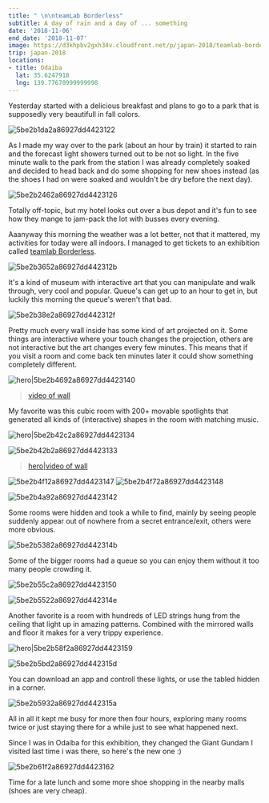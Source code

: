 ```yaml
---
title: " \n\nteamLab Borderless"
subtitle: A day of rain and a day of ... something
date: '2018-11-06'
end_date: '2018-11-07'
image: https://d3khpbv2gxh34v.cloudfront.net/p/japan-2018/teamlab-borderless/5be2b5df2a86927dd4423160.jpg
trip: japan-2018
locations:
- title: Odaiba
  lat: 35.6247918
  lng: 139.77670999999998
---
```


Yesterday started with a delicious breakfast and plans to go to a park that is supposedly very beautifull in fall colors.

![5be2b1da2a86927dd4423122](https://d3khpbv2gxh34v.cloudfront.net/p/japan-2018/teamlab-borderless/5be2b1e32a86927dd4423124.jpg "1.777")

As I made my way over to the park (about an hour by train) it started to rain and the forecast light showers turned out to be not so light. In the five minute walk to the park from the station I was already completely soaked and decided to head back and do some shopping for new shoes instead (as the shoes I had on were soaked and wouldn't be dry before the next day).

![5be2b2462a86927dd4423126](https://d3khpbv2gxh34v.cloudfront.net/p/japan-2018/teamlab-borderless/5be2b24f2a86927dd4423128.jpg "1.5")

Totally off-topic, but my hotel looks out over a bus depot and it's fun to see how they mange to jam-pack the lot with busses every evening.

Aaanyway this morning the weather was a lot better, not that it mattered, my activities for today were all indoors. I managed to get tickets to an exhibition called [teamlab Borderless](https://borderless.teamlab.art/).

![5be2b3652a86927dd442312b](https://d3khpbv2gxh34v.cloudfront.net/p/japan-2018/teamlab-borderless/5be2b36b2a86927dd442312c.jpg "1.5")

It's a kind of museum with interactive art that you can manipulate and walk through, very cool and popular. Queue's can get up to an hour to get in, but luckily this morning the queue's weren't that bad.

![5be2b38e2a86927dd442312f](https://d3khpbv2gxh34v.cloudfront.net/p/japan-2018/teamlab-borderless/5be2b3a32a86927dd4423131.jpg "1.646")

Pretty much every wall inside has some kind of art projected on it. Some things are interactive where your touch changes the projection, others are not interactive but the art changes every few minutes. This means that if you visit a room and come back ten minutes later it could show something completely different.

![hero|5be2b4692a86927dd4423140](https://d3khpbv2gxh34v.cloudfront.net/p/japan-2018/teamlab-borderless/5be2b4692a86927dd4423140.jpg "1.5")

>[video of wall](https://d3khpbv2gxh34v.cloudfront.net/v/japan-2018/teamlab-borderless/wall.mp4)

My favorite was this cubic room with 200+ movable spotlights that generated all kinds of (interactive) shapes in the room with matching music.

![hero|5be2b42c2a86927dd4423134](https://d3khpbv2gxh34v.cloudfront.net/p/japan-2018/teamlab-borderless/5be2b42c2a86927dd4423134.jpg "1.643")

![5be2b42b2a86927dd4423133](https://d3khpbv2gxh34v.cloudfront.net/p/japan-2018/teamlab-borderless/5be2b4402a86927dd4423138.jpg "1.5")

>[hero|video of wall](https://d3khpbv2gxh34v.cloudfront.net/v/japan-2018/teamlab-borderless/lights.mp4 "1.78")

![5be2b4f12a86927dd4423147](https://d3khpbv2gxh34v.cloudfront.net/p/japan-2018/teamlab-borderless/5be2b5062a86927dd4423149.jpg "1.5")
![5be2b4f72a86927dd4423148](https://d3khpbv2gxh34v.cloudfront.net/p/japan-2018/teamlab-borderless/5be2b5092a86927dd442314a.jpg "0.667")

![5be2b4a92a86927dd4423142](https://d3khpbv2gxh34v.cloudfront.net/p/japan-2018/teamlab-borderless/5be2b4d92a86927dd4423144.jpg "1.5")


Some rooms were hidden and took a while to find, mainly by seeing people suddenly appear out of nowhere from a secret entrance/exit, others were more obvious.

![5be2b5382a86927dd442314b](https://d3khpbv2gxh34v.cloudfront.net/p/japan-2018/teamlab-borderless/5be2b5652a86927dd4423151.jpg "1.762")

Some of the bigger rooms had a queue so you can enjoy them without it too many people crowding it.

![5be2b55c2a86927dd4423150](https://d3khpbv2gxh34v.cloudfront.net/p/japan-2018/teamlab-borderless/5be2b56b2a86927dd4423153.jpg "1.5")

![5be2b5522a86927dd442314e](https://d3khpbv2gxh34v.cloudfront.net/p/japan-2018/teamlab-borderless/5be2b5682a86927dd4423152.jpg "1.5")

Another favorite is a room with hundreds of LED strings hung from the ceiling that light up in amazing patterns. Combined with the mirrored walls and floor it makes for a very trippy experience.

![hero|5be2b58f2a86927dd4423159](https://d3khpbv2gxh34v.cloudfront.net/p/japan-2018/teamlab-borderless/5be2b58f2a86927dd4423159.jpg "1.5")

![5be2b5bd2a86927dd442315d](https://d3khpbv2gxh34v.cloudfront.net/p/japan-2018/teamlab-borderless/5be2b5d72a86927dd442315e.jpg "1.5")

You can download an app and controll these lights, or use the tabled hidden in a corner.

![5be2b5932a86927dd442315a](https://d3khpbv2gxh34v.cloudfront.net/p/japan-2018/teamlab-borderless/5be2b59b2a86927dd442315c.jpg "1.153")

All in all it kept me busy for more then four hours, exploring many rooms twice or just staying there for a while just to see what happened next.

Since I was in Odaiba for this exhibition, they changed the Giant Gundam I visited last time i was there, so here's the new one :)

![5be2b61f2a86927dd4423162](https://d3khpbv2gxh34v.cloudfront.net/p/japan-2018/teamlab-borderless/5be2b6322a86927dd4423166.jpg "1.5")

Time for a late lunch and some more shoe shopping in the nearby malls (shoes are very cheap).
